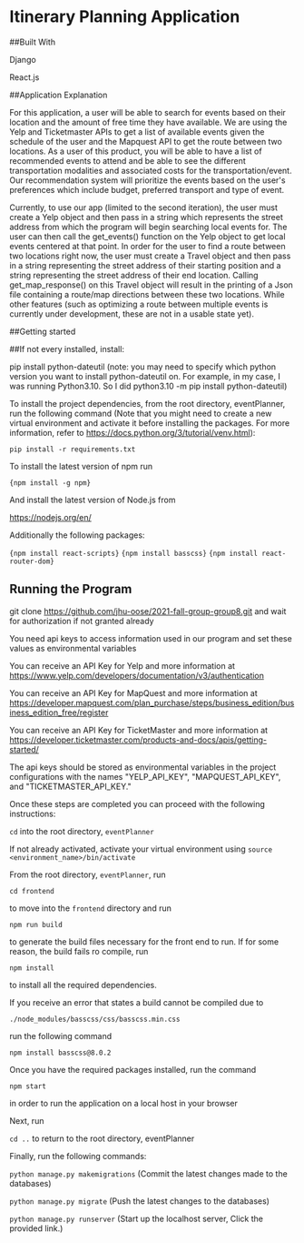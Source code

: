 # Itinerary Planning Application

##Built With

Django

React.js

##Application Explanation

For this application, a user will be able to search for events based on their location and the amount of free time they have available. We are using the Yelp and Ticketmaster APIs to get a list of available events given the schedule of the user and the Mapquest API to get the route between two locations. As a user of this product, you will be able to have a list of recommended events to attend and be able to see the different transportation modalities and associated costs for the transportation/event. Our recommendation system will prioritize the events based on the user's preferences which include budget, preferred transport and type of event.

Currently, to use our app (limited to the second iteration), the user must create a Yelp object and then pass in a string which represents the street address from which the program will begin searching local events for. The user can then call the get_events() function on the Yelp object to get local events centered at that point. In order for the user to find a route between two locations right now, the user must create a Travel object and then pass in a string representing the street address of their starting position and a string representing the street address of their end location. Calling get_map_response() on this Travel object will result in the printing of a Json file containing a route/map directions between these two locations. While other features (such as optimizing a route between multiple events is currently under development, these are not in a usable state yet).

##Getting started

##If not every installed, install:

pip install python-dateutil (note: you may need to specify which python version you want to install python-dateutil on. For example, in my case, I was running Python3.10. So I did python3.10 -m pip install python-dateutil)

To install the project dependencies, from the root directory, eventPlanner, run the following command (Note that you might need to create a new virtual environment and activate it before installing the packages. For more information, refer to https://docs.python.org/3/tutorial/venv.html):

`pip install -r requirements.txt`

To install the latest version of npm run

`{npm install -g npm}`

And install the latest version of Node.js from

https://nodejs.org/en/

Additionally the following packages:

`{npm install react-scripts}`
`{npm install basscss}`
`{npm install react-router-dom}`

## Running the Program

git clone https://github.com/jhu-oose/2021-fall-group-group8.git and wait for authorization if not granted already

You need api keys to access information used in our program and set these values as environmental variables

You can receive an API Key for Yelp and more information at https://www.yelp.com/developers/documentation/v3/authentication

You can receive an API Key for MapQuest and more information at https://developer.mapquest.com/plan_purchase/steps/business_edition/business_edition_free/register

You can receive an API Key for TicketMaster and more information at https://developer.ticketmaster.com/products-and-docs/apis/getting-started/

The api keys should be stored as environmental variables in the project configurations with the names "YELP_API_KEY", "MAPQUEST_API_KEY", and "TICKETMASTER_API_KEY."

Once these steps are completed you can proceed with the following instructions:

`cd` into the root directory, `eventPlanner`

If not already activated, activate your virtual environment using `source <environment_name>/bin/activate`

From the root directory, `eventPlanner`, run

`cd frontend` 

to move into the `frontend` directory and run

`npm run build` 

to generate the build files necessary for the front end to run. If for some reason, the build fails ro compile, run 

`npm install` 

to install all the required dependencies.

If you receive an error that states a build cannot be compiled due to 

`./node_modules/basscss/css/basscss.min.css`

run the following command

`npm install basscss@8.0.2`

Once you have the required packages installed, run the command

`npm start`

in order to run the application on a local host in your browser



Next, run 

`cd ..` to return to the root directory, eventPlanner

Finally, run the following commands:

`python manage.py makemigrations` (Commit the latest changes made to the databases)

`python manage.py migrate` (Push the latest changes to the databases)

`python manage.py runserver` (Start up the localhost server, Click the provided link.)


